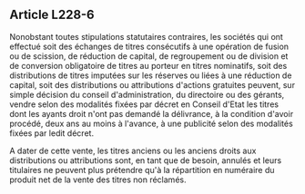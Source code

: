 Article L228-6
----
Nonobstant toutes stipulations statutaires contraires, les sociétés qui ont
effectué soit des échanges de titres consécutifs à une opération de fusion ou de
scission, de réduction de capital, de regroupement ou de division et de
conversion obligatoire de titres au porteur en titres nominatifs, soit des
distributions de titres imputées sur les réserves ou liées à une réduction de
capital, soit des distributions ou attributions d'actions gratuites peuvent, sur
simple décision du conseil d'administration, du directoire ou des gérants,
vendre selon des modalités fixées par décret en Conseil d'Etat les titres dont
les ayants droit n'ont pas demandé la délivrance, à la condition d'avoir
procédé, deux ans au moins à l'avance, à une publicité selon des modalités
fixées par ledit décret.

A dater de cette vente, les titres anciens ou les anciens droits aux
distributions ou attributions sont, en tant que de besoin, annulés et leurs
titulaires ne peuvent plus prétendre qu'à la répartition en numéraire du produit
net de la vente des titres non réclamés.
